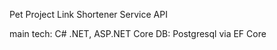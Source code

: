 Pet Project
Link Shortener Service API

main tech: C# .NET, ASP.NET Core
DB: Postgresql via EF Core
